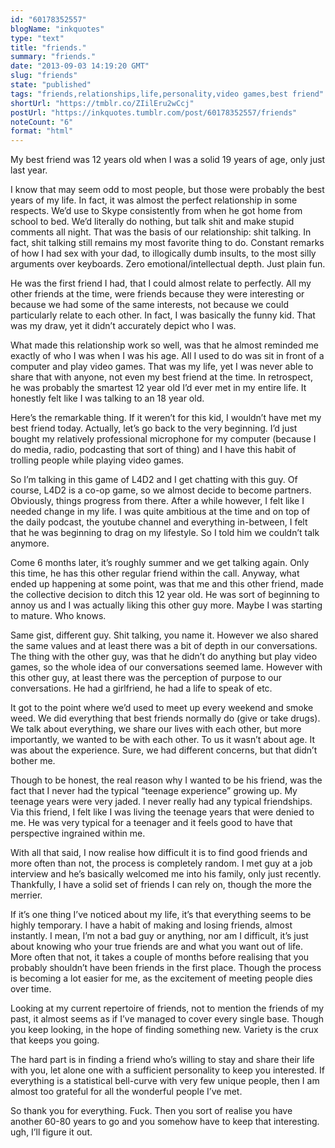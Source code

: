 ```yaml
---
id: "60178352557"
blogName: "inkquotes"
type: "text"
title: "friends."
summary: "friends."
date: "2013-09-03 14:19:20 GMT"
slug: "friends"
state: "published"
tags: "friends,relationships,life,personality,video games,best friend"
shortUrl: "https://tmblr.co/ZIilEru2wCcj"
postUrl: "https://inkquotes.tumblr.com/post/60178352557/friends"
noteCount: "6"
format: "html"
---
```


My best friend was 12 years old when I was a solid 19 years of age, only just last year.

I know that may seem odd to most people, but those were probably the best years of my life. In fact, it was almost the perfect relationship in some respects. We’d use to Skype consistently from when he got home from school to bed. We’d literally do nothing, but talk shit and make stupid comments all night. That was the basis of our relationship: shit talking. In fact, shit talking still remains my most favorite thing to do. Constant remarks of how I had sex with your dad, to illogically dumb insults, to the most silly arguments over keyboards. Zero emotional/intellectual depth. Just plain fun. 

He was the first friend I had, that I could almost relate to perfectly. All my other friends at the time, were friends because they were interesting or because we had some of the same interests, not because we could particularly relate to each other. In fact, I was basically the funny kid. That was my draw, yet it didn’t accurately depict who I was. 

What made this relationship work so well, was that he almost reminded me exactly of who I was when I was his age. All I used to do was sit in front of a computer and play video games. That was my life, yet I was never able to share that with anyone, not even my best friend at the time. In retrospect, he was probably the smartest 12 year old I’d ever met in my entire life. It honestly felt like I was talking to an 18 year old.

Here’s the remarkable thing. If it weren’t for this kid, I wouldn’t have met my best friend today. Actually, let’s go back to the very beginning. I’d just bought my relatively professional microphone for my computer (because I do media, radio, podcasting that sort of thing) and I have this habit of trolling people while playing video games.

So I’m talking in this game of L4D2 and I get chatting with this guy. Of course, L4D2 is a co-op game, so we almost decide to become partners. Obviously, things progress from there. After a while however, I felt like I needed change in my life. I was quite ambitious at the time and on top of the daily podcast, the youtube channel and everything in-between, I felt that he was beginning to drag on my lifestyle. So I told him we couldn’t talk anymore. 

Come 6 months later, it’s roughly summer and we get talking again. Only this time, he has this other regular friend within the call. Anyway, what ended up happening at some point, was that me and this other friend, made the collective decision to ditch this 12 year old. He was sort of beginning to annoy us and I was actually liking this other guy more. Maybe I was starting to mature. Who knows. 

Same gist, different guy. Shit talking, you name it. However we also shared the same values and at least there was a bit of depth in our conversations. The thing with the other guy, was that he didn’t do anything but play video games, so the whole idea of our conversations seemed lame. However with this other guy, at least there was the perception of purpose to our conversations. He had a girlfriend, he had a life to speak of etc.

It got to the point where we’d used to meet up every weekend and smoke weed. We did everything that best friends normally do (give or take drugs). We talk about everything, we share our lives with each other, but more importantly, we wanted to be with each other. To us it wasn’t about age. It was about the experience. Sure, we had different concerns, but that didn’t bother me. 

Though to be honest, the real reason why I wanted to be his friend, was the fact that I never had the typical “teenage experience” growing up. My teenage years were very jaded. I never really had any typical friendships. Via this friend, I felt like I was living the teenage years that were denied to me. He was very typical for a teenager and it feels good to have that perspective ingrained within me.

With all that said, I now realise how difficult it is to find good friends and more often than not, the process is completely random. I met guy at a job interview and he’s basically welcomed me into his family, only just recently. Thankfully, I have a solid set of friends I can rely on, though the more the merrier. 

If it’s one thing I’ve noticed about my life, it’s that everything seems to be highly temporary. I have a habit of making and losing friends, almost instantly. I mean, I’m not a bad guy or anything, nor am I difficult, it’s just about knowing who your true friends are and what you want out of life. More often that not, it takes a couple of months before realising that you probably shouldn’t have been friends in the first place. Though the process is becoming a lot easier for me, as the excitement of meeting people dies over time. 

Looking at my current repertoire of friends, not to mention the friends of my past, it almost seems as if I’ve managed to cover every single base. Though you keep looking, in the hope of finding something new. Variety is the crux that keeps you going.

The hard part is in finding a friend who’s willing to stay and share their life with you, let alone one with a sufficient personality to keep you interested. If everything is a statistical bell-curve with very few unique people, then I am almost too grateful for all the wonderful people I’ve met. 

So thank you for everything. Fuck. Then you sort of realise you have another 60-80 years to go and you somehow have to keep that interesting. ugh, I’ll figure it out.